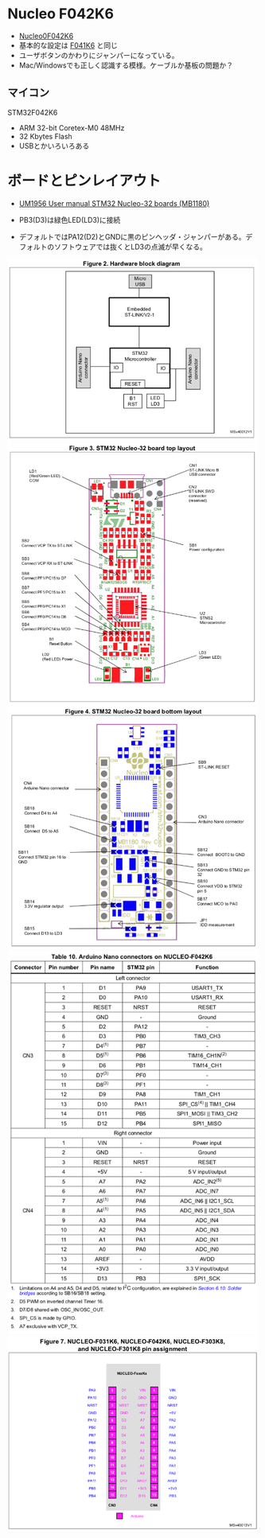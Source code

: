 # Nucleo F042K6

* [Nucleo0F042K6](https://www.stmcu.jp/design/hwdevelop/nucleo/51864/)
* 基本的な設定は [F041K6](../Nucleo-F401RE) と同じ
* ユーザボタンのかわりにジャンパーになっている。
* Mac/Windowsでも正しく認識する模様。ケーブルか基板の問題か？

## マイコン

STM32F042K6

* ARM 32-bit Coretex-M0 48MHz
* 32 Kbytes Flash
* USBとかいろいろある

# ボードとピンレイアウト
* [UM1956 User manual STM32 Nucleo-32 boards (MB1180)](https://www.st.com/resource/en/user_manual/dm00231744-stm32-nucleo32-boards-mb1180-stmicroelectronics.pdf)

* PB3(D3)は緑色LED(LD3)に接続
* デフォルトではPA12(D2)とGNDに黒のピンヘッダ・ジャンパーがある。デフォルトのソフトウェアでは抜くとLD3の点滅が早くなる。

![images](images/01.png)
![images](images/02.png)
![images](images/03.png)
![images](images/04.png)
![images](images/05.png)

